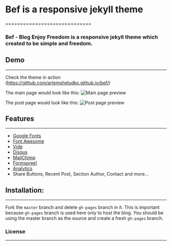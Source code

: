 # Bef is a responsive jekyll theme
=============================
### Bef - Blog Enjoy Freedom is a responsive jekyll theme which created to be simple and freedom.

## Demo
-----------
Check the theme in action (https://github.com/artemsheludko.github.io/bef/)

The main page would look like this:
![Main page preview](https://github.com/artemsheludko/bef/blob/master/assets/img/bef_main_page.jpg?raw=true)

The post page would look like this:
![Post page preview](https://github.com/artemsheludko/bef/blob/master/assets/img/bef_post.jpg?raw=true)

## Features
------------
- [Google Fonts](https://fonts.google.com/)
- [Font Awesome](http://fontawesome.io/)
- [Vide](http://vodkabears.github.io/vide/)
- [Disqus](https://disqus.com/)
- [MailChimp](https://mailchimp.com/)
- [Formspree!](https://formspree.io/)
- [Analytics](https://analytics.google.com/analytics/web/)
- Share Buttons, Recent Post, Section Author, Contact and more...

## Installation:
--------------
Fork the ``master`` branch and delete ``gh-pages`` branch in it. This is important because ``gh-pages`` branch is used here only to host the blog. You should be using the master branch as the source and create a fresh ``gh-pages`` branch.

### License
------------